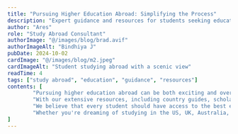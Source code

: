 ```yaml
---
title: "Pursuing Higher Education Abroad: Simplifying the Process"
description: "Expert guidance and resources for students seeking education opportunities abroad."
author: "Ares"
role: "Study Abroad Consultant"
authorImage: "@/images/blog/brad.avif"
authorImageAlt: "Bindhiya J"
pubDate: 2024-10-02
cardImage: "@/images/blog/m2.jpeg"
cardImageAlt: "Student studying abroad with a scenic view"
readTime: 4
tags: ["study abroad", "education", "guidance", "resources"]
contents: [
        "Pursuing higher education abroad can be both exciting and overwhelming. That's why our platform is dedicated to simplifying the process and guiding you every step of the way.",
        "With our extensive resources, including country guides, scholarship information, and step-by-step application instructions, you can make informed decisions about your education without feeling lost.",
        "We believe that every student should have access to the best educational opportunities. Our expert advice covers everything from visa applications to financial aid, ensuring that your journey is smooth and successful.",
        "Whether you're dreaming of studying in the US, UK, Australia, or anywhere else, we provide the tools and knowledge to help you succeed. Discover the possibilities and embark on your educational journey with confidence."
]
---
```

